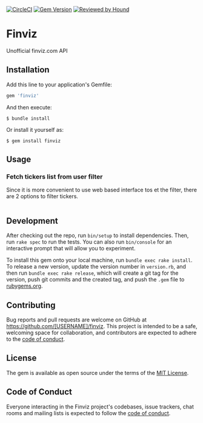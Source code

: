 [![CircleCI](https://circleci.com/gh/kvokka/finviz.svg?style=svg&circle-token=804e72e82fd4ccedc8f06cb332cc53d21e83535c)](https://circleci.com/gh/kvokka/finviz)
[![Gem Version](https://img.shields.io/gem/v/finviz.svg)](https://rubygems.org/gems/finviz)
[![Reviewed by Hound](https://img.shields.io/badge/Reviewed_by-Hound-8E64B0.svg)](https://houndci.com)

# Finviz

Unofficial finviz.com API

## Installation

Add this line to your application's Gemfile:

```ruby
gem 'finviz'
```

And then execute:

    $ bundle install

Or install it yourself as:

    $ gem install finviz

## Usage

### Fetch tickers list from user filter

Since it is more convenient to use web based interface tos et the filter, there
are 2 options to filter tickers.

```ruby

```

## Development

After checking out the repo, run `bin/setup` to install dependencies. Then, run `rake spec` to run the tests. You can also run `bin/console` for an interactive prompt that will allow you to experiment.

To install this gem onto your local machine, run `bundle exec rake install`. To release a new version, update the version number in `version.rb`, and then run `bundle exec rake release`, which will create a git tag for the version, push git commits and the created tag, and push the `.gem` file to [rubygems.org](https://rubygems.org).

## Contributing

Bug reports and pull requests are welcome on GitHub at https://github.com/[USERNAME]/finviz. This project is intended to be a safe, welcoming space for collaboration, and contributors are expected to adhere to the [code of conduct](https://github.com/[USERNAME]/finviz/blob/master/CODE_OF_CONDUCT.md).

## License

The gem is available as open source under the terms of the [MIT License](https://opensource.org/licenses/MIT).

## Code of Conduct

Everyone interacting in the Finviz project's codebases, issue trackers, chat rooms and mailing lists is expected to follow the [code of conduct](https://github.com/[USERNAME]/finviz/blob/master/CODE_OF_CONDUCT.md).

